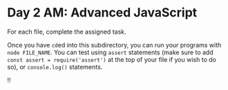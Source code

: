 # Day 2 AM: Advanced JavaScript

For each file, complete the assigned task.

Once you have `cd`ed into this subdirectory, you can run your programs with `node FILE_NAME`. You can test using `assert` statements (make sure to add `const assert = require('assert')` at the top of your file if you wish to do so), or `console.log()` statements.



!!